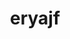 ---
title: eryajf
github: https://github.com/eryajf
mode: dark
transition: 3s
archetype:
  - Little Bit of Everything
---